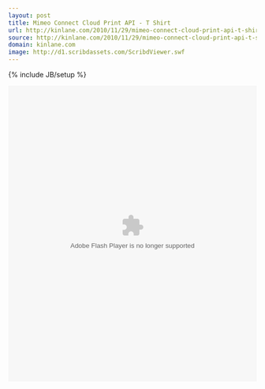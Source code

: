 ```yaml
---
layout: post
title: Mimeo Connect Cloud Print API - T Shirt
url: http://kinlane.com/2010/11/29/mimeo-connect-cloud-print-api-t-shirt/
source: http://kinlane.com/2010/11/29/mimeo-connect-cloud-print-api-t-shirt/
domain: kinlane.com
image: http://d1.scribdassets.com/ScribdViewer.swf
---
```

{% include JB/setup %}

<p>
     <object id="doc_46845464924093" class="c2" classid="clsid:d27cdb6e-ae6d-11cf-96b8-444553540000" width="100%" height="600" codebase="http://download.macromedia.com/pub/shockwave/cabs/flash/swflash.cab#version=6,0,40,0">
          <param name="name" value="doc_46845464924093" />
          <param name="data" value="http://d1.scribdassets.com/ScribdViewer.swf" />
          <param name="wmode" value="opaque" />
          <param name="bgcolor" value="#ffffff" />
          <param name="allowFullScreen" value="true" />
          <param name="allowScriptAccess" value="always" />
          <param name="FlashVars" value="document_id=44347443&amp;access_key=key-v7irg2tacctc42wi2ye&amp;page=1&amp;viewMode=list" />
          <param name="src" value="http://d1.scribdassets.com/ScribdViewer.swf" />
          <param name="allowfullscreen" value="true" />
          <embed id="doc_46845464924093" class="c1" type="application/x-shockwave-flash" width="100%" height="600" src="http://d1.scribdassets.com/ScribdViewer.swf" flashvars="document_id=44347443&amp;access_key=key-v7irg2tacctc42wi2ye&amp;page=1&amp;viewMode=list" allowscriptaccess="always" allowfullscreen="true" bgcolor="#FFFFFF" wmode="opaque" data="http://d1.scribdassets.com/ScribdViewer.swf" name="doc_46845464924093" />
     </object>
</p>